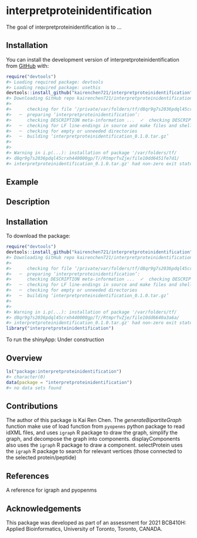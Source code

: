 
<!-- README.md is generated from README.Rmd. Please edit that file -->

# interpretproteinidentification

<!-- badges: start -->
<!-- badges: end -->

The goal of interpretproteinidentification is to …

## Installation

You can install the development version of
interpretproteinidentification from [GitHub](https://github.com/) with:

``` r
require("devtools")
#> Loading required package: devtools
#> Loading required package: usethis
devtools::install_github("kairenchen721/interpretproteinidentification")
#> Downloading GitHub repo kairenchen721/interpretproteinidentification@HEAD
#> 
#>      checking for file ‘/private/var/folders/tf/d8qr9g7s2036pdql45crxh440000gp/T/RtmprTvZje/remotes10dd6441af265/kairenchen721-interpretproteinidentification-8fc4445/DESCRIPTION’ ...  ✓  checking for file ‘/private/var/folders/tf/d8qr9g7s2036pdql45crxh440000gp/T/RtmprTvZje/remotes10dd6441af265/kairenchen721-interpretproteinidentification-8fc4445/DESCRIPTION’
#>   ─  preparing ‘interpretproteinidentification’:
#>      checking DESCRIPTION meta-information ...  ✓  checking DESCRIPTION meta-information
#>   ─  checking for LF line-endings in source and make files and shell scripts
#>   ─  checking for empty or unneeded directories
#>   ─  building ‘interpretproteinidentification_0.1.0.tar.gz’
#>      
#> 
#> Warning in i.p(...): installation of package '/var/folders/tf/
#> d8qr9g7s2036pdql45crxh440000gp/T//RtmprTvZje/file10dd6451fe7d1/
#> interpretproteinidentification_0.1.0.tar.gz' had non-zero exit status
```

## Example

<!-- You'll still need to render `README.Rmd` regularly, to keep `README.md` up-to-date. `devtools::build_readme()` is handy for this. You could also use GitHub Actions to re-render `README.Rmd` every time you push. An example workflow can be found here: <https://github.com/r-lib/actions/tree/v1/examples>. -->
<!-- You can also embed plots, for example: -->
<!-- In that case, don't forget to commit and push the resulting figure files, so they display on GitHub and CRAN. -->

## Description

## Installation

To download the package:

``` r
require("devtools")
devtools::install_github("kairenchen721/interpretproteinidentification", build_vignettes = TRUE)
#> Downloading GitHub repo kairenchen721/interpretproteinidentification@HEAD
#> 
#>      checking for file ‘/private/var/folders/tf/d8qr9g7s2036pdql45crxh440000gp/T/RtmprTvZje/remotes10dd661d2778/kairenchen721-interpretproteinidentification-8fc4445/DESCRIPTION’ ...  ✓  checking for file ‘/private/var/folders/tf/d8qr9g7s2036pdql45crxh440000gp/T/RtmprTvZje/remotes10dd661d2778/kairenchen721-interpretproteinidentification-8fc4445/DESCRIPTION’
#>   ─  preparing ‘interpretproteinidentification’:
#>      checking DESCRIPTION meta-information ...  ✓  checking DESCRIPTION meta-information
#>   ─  checking for LF line-endings in source and make files and shell scripts
#>   ─  checking for empty or unneeded directories
#>   ─  building ‘interpretproteinidentification_0.1.0.tar.gz’
#>      
#> 
#> Warning in i.p(...): installation of package '/var/folders/tf/
#> d8qr9g7s2036pdql45crxh440000gp/T//RtmprTvZje/file10dd6640a3a6a/
#> interpretproteinidentification_0.1.0.tar.gz' had non-zero exit status
library("interpretproteinidentification")
```

To run the shinyApp: Under construction

## Overview

``` r
ls("package:interpretproteinidentification")
#> character(0)
data(package = "interpretproteinidentification")
#> no data sets found
```

## Contributions

The author of this package is Kai Ren Chen. The *generateBipartiteGraph*
function make use of load function from `pyopenms` python package to
read idXML files, and uses `igraph` R package to draw the graph,
simplify the graph, and decompose the graph into components.
displayComponents also uses the `igraph` R package to draw a component.
selectProtein uses the `igraph` R package to search for relevant
vertices (those connected to the selected protein/peptide)

## References

A reference for igraph and pyopenms

## Acknowledgements

This package was developed as part of an assessment for 2021 BCB410H:
Applied Bioinformatics, University of Toronto, Toronto, CANADA.
